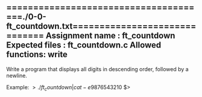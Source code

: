 ======================================./0-0-ft_countdown.txt==============================
Assignment name  : ft_countdown
Expected files   : ft_countdown.c
Allowed functions: write
------------------------------------------------------------------------------------------

Write a program that displays all digits in descending order, followed by a
newline.

Example:
$> ./ft_countdown | cat -e
9876543210$
$>